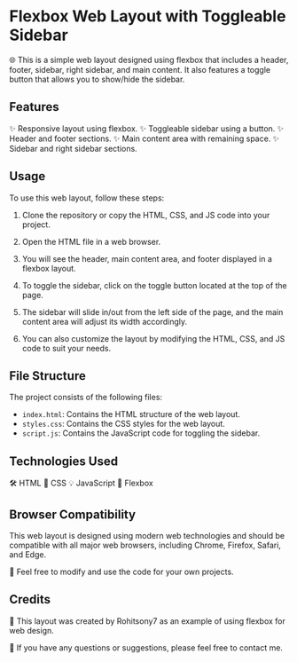 # Flexbox Web Layout with Toggleable Sidebar

🌐 This is a simple web layout designed using flexbox that includes a header, footer, sidebar, right sidebar, and main content. It also features a toggle button that allows you to show/hide the sidebar.

## Features

✨ Responsive layout using flexbox. 
✨ Toggleable sidebar using a button. 
✨ Header and footer sections. 
✨ Main content area with remaining space. 
✨ Sidebar and right sidebar sections. 

## Usage

To use this web layout, follow these steps:

1. Clone the repository or copy the HTML, CSS, and JS code into your project.

2. Open the HTML file in a web browser.

3. You will see the header, main content area, and footer displayed in a flexbox layout.

4. To toggle the sidebar, click on the toggle button located at the top of the page.

5. The sidebar will slide in/out from the left side of the page, and the main content area will adjust its width accordingly.

6. You can also customize the layout by modifying the HTML, CSS, and JS code to suit your needs.

## File Structure

The project consists of the following files:

- `index.html`: Contains the HTML structure of the web layout.
- `styles.css`: Contains the CSS styles for the web layout.
- `script.js`: Contains the JavaScript code for toggling the sidebar.

## Technologies Used

🛠️ HTML
🎨 CSS
💡 JavaScript
🔀 Flexbox

## Browser Compatibility

This web layout is designed using modern web technologies and should be compatible with all major web browsers, including Chrome, Firefox, Safari, and Edge.


🚀 Feel free to modify and use the code for your own projects.

## Credits

👤 This layout was created by Rohitsony7 as an example of using flexbox for web design.

📧 If you have any questions or suggestions, please feel free to contact me.

